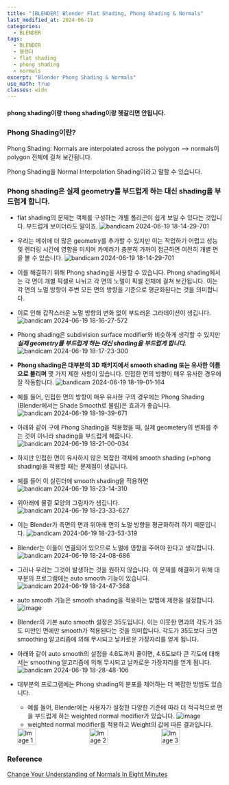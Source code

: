 ```yaml
---
title: "[BLENDER] Blender Flat Shading, Phong Shading & Normals"
last_modified_at: 2024-06-19
categories:
  - BLENDER
tags:
  - BLENDER
  - 블렌더
  - flat shading
  - phong shading
  - normals
excerpt: "Blender Phong Shading & Normals"
use_math: true
classes: wide
---
```


#### phong shading이랑 thong shading이랑 헷갈리면 안됩니다.

### Phong Shading이란?

Phong Shading: Normals are interpolated across the polygon --> normals이 polygon 전체에 걸쳐 보간됩니다.

Phong Shading을 Normal Interpolation Shading이라고 말할 수 있습니다.

### Phong shading은 실제 geometry를 부드럽게 하는 대신 shading을 부드럽게 합니다.

- flat shading의 문제는 객체를 구성하는 개별 폴리곤이 쉽게 보일 수 있다는 것입니다. 부드럽게 보이더라도 말이죠.
![bandicam 2024-06-19 18-14-29-701](https://github.com/sandokim/sandokim.github.io/assets/74639652/4da36fd1-aa78-45d1-8e46-fb360f473860)

- 우리는 메쉬에 더 많은 geometry를 추가할 수 있지만 이는 작업하기 어렵고 성능 및 렌더링 시간에 영향을 미치며 카메라가 충분히 가까이 접근하면 여전히 개별 면을 볼 수 있습니다. 
![bandicam 2024-06-19 18-14-29-701](https://github.com/sandokim/sandokim.github.io/assets/74639652/56747e95-7363-4d5a-a9c6-6fb6d9712041)

- 이를 해결하기 위해 Phong shading을 사용할 수 있습니다. Phong shading에서는 각 면이 개별 픽셀로 나뉘고 각 면의 노멀이 픽셀 전체에 걸쳐 보간됩니다. 이는 각 면의 노멀 방향이 주변 모든 면의 방향을 기준으로 평균화된다는 것을 의미합니다.
- 이로 인해 갑작스러운 노멀 방향의 변화 없이 부드러운 그라데이션이 생깁니다. 
![bandicam 2024-06-19 18-16-27-572](https://github.com/sandokim/sandokim.github.io/assets/74639652/f484bc98-fd87-486f-9d21-4d270d4ae7bb)

- Phong shading은 subdivision surface modifier와 비슷하게 생각할 수 있지만 ***실제 geometry를 부드럽게 하는 대신 shading을 부드럽게 합니다.*** 
![bandicam 2024-06-19 18-17-23-300](https://github.com/sandokim/sandokim.github.io/assets/74639652/70fd6020-e01a-4706-8638-66fcb88936b8)

- **Phong shading은 대부분의 3D 패키지에서 smooth shading 또는 유사한 이름으로 불리며** 몇 가지 제한 사항이 있습니다. 인접한 면의 방향이 매우 유사한 경우에 잘 작동합니다.
![bandicam 2024-06-19 18-19-01-164](https://github.com/sandokim/sandokim.github.io/assets/74639652/ec96e3b2-b665-4f34-96a4-56d26481e780)

- 예를 들어, 인접한 면의 방향이 매우 유사한 구의 경우에는 Phong Shading (Blender에서는 Shade Smooth로 불림)은 효과가 좋습니다.
![bandicam 2024-06-19 18-19-39-671](https://github.com/sandokim/sandokim.github.io/assets/74639652/5587772e-1d52-4403-80e4-1842f246cf68)
- 아래와 같이 구에 Phong Shading을 적용했을 때, 실제 geometery의 변화를 주는 것이 아니라 shading을 부드럽게 해줍니다.
![bandicam 2024-06-19 18-21-00-034](https://github.com/sandokim/sandokim.github.io/assets/74639652/a28c6180-bb82-45cd-a8c5-16ff3afbae33)

- 하지만 인접한 면이 유사하지 않은 복잡한 객체에 smooth shading (=phong shading)을 적용할 때는 문제점이 생깁니다.
- 예를 들어 이 실린더에 smooth shading을 적용하면
![bandicam 2024-06-19 18-23-14-310](https://github.com/sandokim/sandokim.github.io/assets/74639652/7151f5a1-22ee-40d3-b92b-dfba2d204cd4)
- 위아래에 물결 모양의 그림자가 생깁니다. 
![bandicam 2024-06-19 18-23-33-627](https://github.com/sandokim/sandokim.github.io/assets/74639652/29097f7d-2e0b-4a6d-b447-e1660ccda14a)
- 이는 Blender가 측면의 면과 위아래 면의 노멀 방향을 평균화하려 하기 때문입니다.
![bandicam 2024-06-19 18-23-53-319](https://github.com/sandokim/sandokim.github.io/assets/74639652/4fd7d9d1-84d9-4f50-9d14-65688ea0e88b)
- Blender는 이들이 연결되어 있으므로 노멀에 영향을 주어야 한다고 생각합니다.
![bandicam 2024-06-19 18-24-08-686](https://github.com/sandokim/sandokim.github.io/assets/74639652/7119d2d1-5342-4060-abf6-098be9aea5f5)
- 그러나 우리는 그것이 발생하는 것을 원하지 않습니다. 이 문제를 해결하기 위해 대부분의 프로그램에는 auto smooth 기능이 있습니다.
![bandicam 2024-06-19 18-24-47-368](https://github.com/sandokim/sandokim.github.io/assets/74639652/28d4c1e6-8f28-4ba9-82d9-632333e7f79e)
- auto smooth 기능은 smooth shading을 적용하는 방법에 제한을 설정합니다. 
![image](https://github.com/sandokim/sandokim.github.io/assets/74639652/c2464a05-58d7-43a7-b63f-2bb7d5d3e42b)
- Blender의 기본 auto smooth 설정은 35도입니다. 이는 이웃한 면과의 각도가 35도 미만인 면에만 smooth가 적용된다는 것을 의미합니다. 각도가 35도보다 크면 smoothing 알고리즘에 의해 무시되고 날카로운 가장자리를 얻게 됩니다.
- 아래와 같이 auto smooth의 설정을 4.6도까지 줄이면, 4.6도보다 큰 각도에 대해서는 smoothing 알고리즘에 의해 무시되고  날카로운 가장자리를 얻게 됩니다.
![bandicam 2024-06-19 18-28-48-106](https://github.com/sandokim/sandokim.github.io/assets/74639652/e4badd2e-0cfe-4822-b765-b730e17bd1e5)
- 대부분의 프로그램에는 Phong shading의 분포를 제어하는 더 복잡한 방법도 있습니다.
  - 예를 들어, Blender에는 사용자가 설정한 다양한 기준에 따라 더 적극적으로 면을 부드럽게 하는 weighted normal modifier가 있습니다.
  ![image](https://github.com/sandokim/sandokim.github.io/assets/74639652/82e1a657-2d7b-4375-958b-5a6f5c17f7fc)
  - weighted normal modifier를 적용하고 Weight의 값에 따른 결과입니다.
  <div style="display: flex; justify-content: space-between;">
      <img src="https://github.com/sandokim/sandokim.github.io/assets/74639652/16d62c5c-70ef-49d3-9c88-8060ef166a5a" alt="Image 1" width="30%">
      <img src="https://github.com/sandokim/sandokim.github.io/assets/74639652/516ab236-35a5-40cf-a28d-345cc10757ee" alt="Image 2" width="30%">
      <img src="https://github.com/sandokim/sandokim.github.io/assets/74639652/ae8d0543-35ad-47d5-9be5-6ed704adcaef" alt="Image 3" width="30%">
  </div>





### Reference
[Change Your Understanding of Normals In Eight Minutes](https://www.youtube.com/watch?v=g57mNKE8IYc&t=37s)
